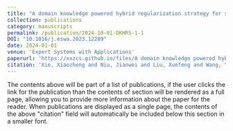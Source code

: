 ```yaml
---
title: "A domain knowledge powered hybrid regularization strategy for semi-supervised breast cancer diagnosis"
collection: publications
category: manuscripts
permalink: /publication/2024-10-01-DKHRS-1-1
DOI: "10.1016/j.eswa.2023.12289"
date: 2024-01-01
venue: 'Expert Systems with Applications'
paperurl: 'https://xxzcs.github.io/files/A domain knowledge powered hybrid regularization strategy for semi-supervised breast cancer diagnosis.pdf'
citation: 'Xie, Xiaozheng and Niu, Jianwei and Liu, Xuefeng and Wang, Yong and Li, Qingfeng and Tang, Shaojie. (2024). &quot;A domain knowledge powered hybrid regularization strategy for semi-supervised breast cancer diagnosis.&quot; <i>Expert Systems with Applications</i>. 122897(243).'
---
```

The contents above will be part of a list of publications, if the user clicks the link for the publication than the contents of section will be rendered as a full page, allowing you to provide more information about the paper for the reader. When publications are displayed as a single page, the contents of the above "citation" field will automatically be included below this section in a smaller font.
